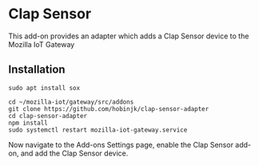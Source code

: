Clap Sensor
===========

This add-on provides an adapter which adds a Clap Sensor device to the Mozilla
IoT Gateway

Installation
------------

```shell
sudo apt install sox

cd ~/mozilla-iot/gateway/src/addons
git clone https://github.com/hobinjk/clap-sensor-adapter
cd clap-sensor-adapter
npm install
sudo systemctl restart mozilla-iot-gateway.service
```

Now navigate to the Add-ons Settings page, enable the Clap Sensor add-on, and
add the Clap Sensor device.
